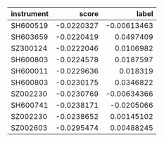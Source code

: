 | instrument   |      score |       label |
|:-------------|-----------:|------------:|
| SH600519     | -0.0220327 | -0.00613463 |
| SH603659     | -0.0220419 |  0.0497409  |
| SZ300124     | -0.0222046 |  0.0106982  |
| SH600803     | -0.0224578 |  0.0187597  |
| SH600011     | -0.0229636 |  0.018319   |
| SH600803     | -0.0230175 |  0.0346822  |
| SZ002230     | -0.0230769 | -0.00634366 |
| SH600741     | -0.0238171 | -0.0205066  |
| SZ002230     | -0.0238652 |  0.00145102 |
| SZ002603     | -0.0295474 |  0.00488245 |